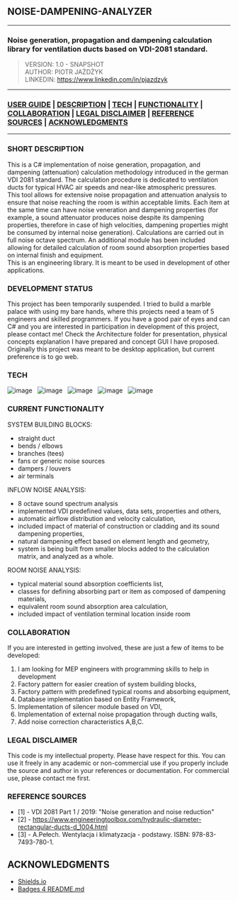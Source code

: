 ## NOISE-DAMPENING-ANALYZER

---

### Noise generation, propagation and dampening calculation library for ventilation ducts based on VDI-2081 standard.

> VERSION: 1.0 - SNAPSHOT <br>
> AUTHOR: PIOTR JAŻDŻYK<br>
> LINKEDIN: https://www.linkedin.com/in/pjazdzyk <br>

---

### [USER GUIDE](USER_GUIDE.md) | [DESCRIPTION](#short-description) | [TECH](#tech) | [FUNCTIONALITY](#current-functionality) | [COLLABORATION](#collaboration) | [LEGAL DISCLAIMER](#legal-disclaimer) | [REFERENCE SOURCES](#reference-sources) | [ACKNOWLEDGMENTS](#acknowledgments)

---

### SHORT DESCRIPTION
This is a C# implementation of noise generation, propagation, and dampening (attenuation) calculation methodology introduced in the german VDI 2081 
standard. The calculation procedure is dedicated to ventilation ducts for typical HVAC air speeds and near-like atmospheric pressures. This tool allows 
for extensive noise propagation and attenuation analysis to ensure that noise reaching the room is within acceptable limits. Each item at the same time 
can have noise veneration and dampening properties (for example, a sound attenuator produces noise despite its dampening properties, therefore in case 
of high velocities,  dampening properties might be consumed by internal noise generation). Calculations are carried out in full noise octave spectrum. 
An additional module has been included allowing for detailed calculation of room sound absorption properties based on internal finish and equipment.<br>
This is an engineering library. It is meant to be used in development of other applications.

### DEVELOPMENT STATUS
This project has been temporarily suspended. I tried to build a marble palace with using my bare hands, where this projects need a team of 5 engineers and skilled programmers. 
If you have a good pair of eyes and can C# and you are interested in participation in development of this project, please contact me!
Check the Architecture folder for presentation, physical concepts explanation I have prepared and concept GUI I have proposed. Originally this project
was meant to be desktop application, but current preference is to go web.

### TECH
![image](https://img.shields.io/badge/C%23-239120?style=for-the-badge&logo=c-sharp&logoColor=white) &nbsp;
![image](https://img.shields.io/badge/.NET-512BD4?style=for-the-badge&logo=dotnet&logoColor=white) &nbsp;
![image](https://img.shields.io/badge/NuGet-004880?style=for-the-badge&logo=nuget&logoColor=white) &nbsp;
![image](https://img.shields.io/badge/Xunit-25A162?style=for-the-badge) &nbsp;
![image](https://img.shields.io/badge/Math-Net.Numerics-696d74?style=for-the-badge) &nbsp;

### CURRENT FUNCTIONALITY
SYSTEM BUILDING BLOCKS:
- straight duct
- bends / elbows
- branches (tees)
- fans or generic noise sources
- dampers / louvers
- air terminals

INFLOW NOISE ANALYSIS:
- 8 octave sound spectrum analysis
- implemented VDI predefined values, data sets, properties and others,
- automatic airflow distribution and velocity calculation,
- included impact of material of construction or cladding and its sound dampening properties,
- natural dampening effect based on element length and geometry,
- system is being built from smaller blocks added to the calculation matrix, and analyzed as a whole.

ROOM NOISE ANALYSIS:
- typical material sound absorption coefficients list,
- classes for defining absorbing part or item as composed of dampening materials,
- equivalent room sound absorption area calculation,
- included impact of ventilation terminal location inside room

### COLLABORATION
If you are interested in getting involved, these are just a few of items to be developed:
1. I am looking for MEP engineers with programming skills to help in development
2. Factory pattern for easier creation of system building blocks,
3. Factory pattern with predefined typical rooms and absorbing equipment,
4. Database implementation based on Entity Framework,
5. Implementation of silencer module based on VDI,
6. Implementation of external noise propagation through ducting walls,
7. Add noise correction characteristics A,B,C.

### LEGAL DISCLAIMER

This code is my intellectual property. Please have respect for this. You can use it freely in any academic or
non-commercial use if you
properly include the source and author in your references or documentation. For commercial use, please contact me first.

### REFERENCE SOURCES

* [1] - VDI 2081 Part 1 / 2019: "Noise generation and noise reduction"
* [2] - https://www.engineeringtoolbox.com/hydraulic-diameter-rectangular-ducts-d_1004.html
* [3] - A.Pełech. Wentylacja i klimatyzacja - podstawy. ISBN: 978-83-7493-780-1.

## ACKNOWLEDGMENTS
* [Shields.io](https://img.shields.io)
* [Badges 4 README.md](https://github.com/alexandresanlim/Badges4-README.md-Profile)
